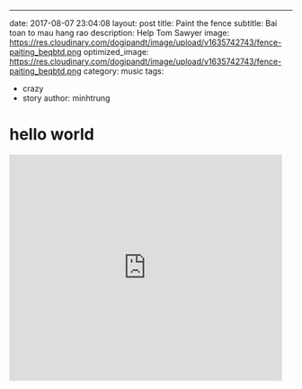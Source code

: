 ---
date: 2017-08-07 23:04:08
layout: post
title: Paint the fence
subtitle: Bai toan to mau hang rao
description: Help Tom Sawyer
image: https://res.cloudinary.com/dogipandt/image/upload/v1635742743/fence-paiting_beqbtd.png
optimized_image: https://res.cloudinary.com/dogipandt/image/upload/v1635742743/fence-paiting_beqbtd.png
category: music
tags:
  - crazy
  - story
author: minhtrung
# hello world

<iframe src="https://scratch.mit.edu/projects/566467626/embed" allowtransparency="true" width="485" height="402" frameborder="0" scrolling="no" allowfullscreen></iframe>











